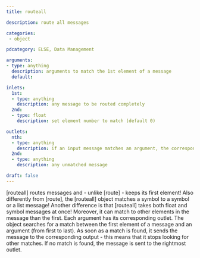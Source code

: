 ```yaml
---
title: routeall

description: route all messages

categories:
 - object

pdcategory: ELSE, Data Management

arguments:
- type: anything
  description: arguments to match the 1st element of a message
  default:

inlets:
  1st:
  - type: anything
    description: any message to be routed completely
  2nd:
  - type: float
    description: set element number to match (default 0)

outlets:
  nth:
  - type: anything
    description: if an input message matches an argument, the corresponding outlet sends that message
  2nd:
  - type: anything
    description: any unmatched message

draft: false
---
```


[routeall] routes messages and - unlike [route] - keeps its first element! Also differently from [route], the [routeall] object matches a symbol to a symbol or a list message! Another difference is that [routeall] takes both float and symbol messages at once! Moreover, it can match to other elements in the message than the first.
Each argument has its corresponding outlet. The object searches for a match between the first element of a message and an argument (from first to last). As soon as a match is found, it sends the message to the corresponding output - this means that it stops looking for other matches. If no match is found, the message is sent to the rightmost outlet.
